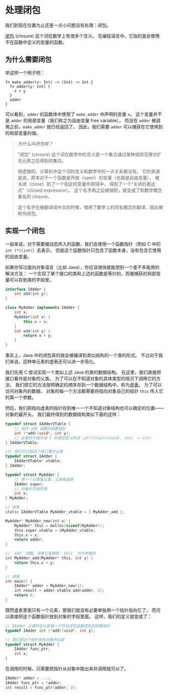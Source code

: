 # 处理闭包

我们到现在位置为止还差一点小问题没有处理：闭包。

[闭包][closure] (closure) 这个词在数学上有很多个含义。
在编程语言中，它指的是会使用不在函数中定义的变量的函数。

[closure]: https://en.wikipedia.org/wiki/Closure_(computer_programming)

## 为什么需要闭包

举这样一个例子吧：

```mbt
fn make_adder(x: Int) -> (Int) -> Int {
  fn adder(y: Int) {
    x + y
  }
  adder
}
```

可以看到，`adder` 的函数体中使用了 `make_adder` 中声明的变量 `x`。
这个变量并不是 `adder` 的局部变量（我们称之为自由变量 free variable），
而且在 `adder` 被调用之前，`make_adder` 就已经返回了。
因此，我们需要 `adder` 可以捕获在它使用到的局部变量的值。

> _为什么叫闭包呢？_
>
> “闭包” (closure) 这个词在数学中的含义是一个集合通过某种规则无限次扩充元素之后得到的集合。
>
> 很遗憾的，计算机中这个词的含义和数学中的一点关系都没有。
> 它的来源是说，原本对于一个函数是开放（open）的变量（也就是自由变量），
> 被关闭（close）到了一个指定的变量作用域中，
> 得到了一个“关闭的表达式”（closed expression）。
> 这个名字再之后被缩短，就变成了和数学概念重名的 closure。
>
> 这个名字在被翻译成中文的时候，借用了数学上的同名概念的翻译，因此被称作闭包。

## 实现一个闭包

一般来说，对于需要被动态传入的函数，我们会使用一个函数指针（例如 C 中的 `int (*)(int)`）去表示。
但是这个函数指针只包含了函数本身，没有包含它使用的自由变量。

如果你写过面向对象语言（比如 Java），你应该很快就能想到一个差不多能用的解决方法：
一个实现了某个接口的类和上述的函数是等价的，而被捕获的局部变量可以存到类的字段里。

```java
interface IAdder {
    int add(int y);
}

class MyAdder implements IAdder {
    int x;
    MyAdder(int x) {
        this.x = x;
    }
    int add(int y) {
        return x + y;
    }
}
```

事实上，Java 中的闭包真的就会被编译到类似结构的一个类的形式。
不过对于我们来说，这种单元素的虚表还可以进一步简化。

我们先用 C 尝试实现一个类似上述 Java 的类的数据结构。
在这里，我们直接把接口看作是对象的父类。
为了可以在不知道对象的具体类型的情况下调用它的方法，
我们把它的方法按照确定的顺序存到一个数据结构中，称为[虚表][vtable]。
为了可以访问对象内的数据，
对象的每一个方法都需要将指向对象自己的指针 `this` 传入它的第一个参数。

然后，我们把指向虚表的指针存到唯一一个不知道对象结构也可以确定的位置——对象的最开头。
我们最终得到的数据结构类似下面的这样：

[vtable]: https://en.wikipedia.org/wiki/Virtual_method_table

```c
typedef struct IAdderVTable {
    // 指向 add 函数的函数指针
    int (*add)(void*, int y);
    // 如果你不喜欢读 C 的类型定义的话：ptr(fn(ptr(void), int) -> int)
} IAdderVTable;

/// 我们可以把这个接口看作父类
typedef struct IAdder {
    IAdderVTable* vtable;
} IAdder;

typedef struct MyAdder {
    // 第一个元素是父类，父类有虚表
    IAdder super;
    // 对象的字段列表
    int x;
} MyAdder;

// 虚表
static IAdderVTable MyAdder_vtable = { MyAdder_add };

MyAdder* MyAdder_new(int x) {
    MyAdder* this = malloc(sizeof(MyAdder));
    this.super.vtable = &MyAdder_vtable;
    this.x = x;
    return adder;
}

// `add` 函数。注意它是接受 `this` 作为参数的
int MyAdder_add(MyAdder* this, int y) {
    return this.x + y;
}

// 调用
int main() {
    IAdder* adder = MyAdder_new(1);
    int result = adder.vtable.add(adder, 2);
    return 0;
}
```

既然虚表里面只有一个元素，那我们就没有必要单独用一个指针指向它了，
而可以直接把这个函数指针放到对象的字段里面。
这样，我们的定义就变成了：

```c
// IAdder 父类的定义就是一个符合闭包函数签名的函数指针
typedef IAdder int (*add)(void*, int y);

// 我们把这个指针放到对象的头部
typedef struct MyAdder {
    IAdder func_ptr;
    int x;
}
```

在调用的时候，只需要把指针从对象中取出来并调用就可以了。

```c
IAdder* adder = ...;
IAdder func_ptr = *adder;
int result = func_ptr(adder, 2);
```
